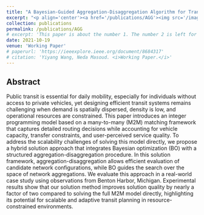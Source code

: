 ```yaml
---
title: "A Bayesian-Guided Aggregation-Disaggregation Algorithm for Transit Planning"
excerpt: "<p align='center'><a href='/publications/AGG'><img src='/images/AGG.png' style='width: 500px;'/></a></p>"
collection: publications
permalink: /publications/AGG
# excerpt: 'This paper is about the number 1. The number 2 is left for future work.'
date: 2021-10-19
venue: 'Working Paper'
# paperurl: 'https://ieeexplore.ieee.org/document/8684317'
# citation: 'Yiyang Wang, Neda Masoud. <i>Working Paper.</i>'
---
```


<!-- [[PDF]](https://www.researchgate.net/publication/345699783_Adversarial_Online_Learning_with_Variable_Plays_in_the_Pursuit-Evasion_Game_Theoretical_Foundations_and_Application_in_Connected_and_Automated_Vehicle_Cybersecurity)
[[CODE]](https://github.com/yiyang920/adversarial_multi_armed_bandit_variable_plays) -->

## Abstract
Public transit is essential for daily mobility, especially for individuals without access to private vehicles, yet designing efficient transit systems remains challenging when demand is spatially dispersed, density is low, and operational resources are constrained.
This paper introduces an integer programming model based on a many-to-many (M2M) matching framework that captures detailed routing decisions while accounting for vehicle capacity, transfer constraints, and user-perceived service quality. 
To address the scalability challenges of solving this model directly, we propose a hybrid solution approach that integrates Bayesian optimization (BO) with a structured aggregation-disaggregation procedure. 
In this solution framework, aggregation-disaggregation allows efficient evaluation of candidate network configurations, while BO guides the search over the space of network aggregations.
We evaluate this approach in a real-world case study using observations from Benton Harbor, Michigan. 
Experimental results show that our solution method improves solution quality by nearly a factor of two compared to solving the full M2M model directly, highlighting its potential for scalable and adaptive transit planning in resource-constrained environments.